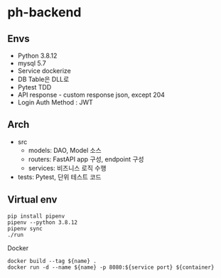 # ph-backend

## Envs
- Python 3.8.12
- mysql 5.7
- Service dockerize
- DB Table은 DLL로
- Pytest TDD
- API response - custom response json, except 204
- Login Auth Method : JWT

## Arch
- src
  - models: DAO, Model 소스
  - routers: FastAPI app 구성, endpoint 구성 
  - services: 비즈니스 로직 수행
- tests: Pytest, 단위 테스트 코드

## Virtual env
~~~  
pip install pipenv  
pipenv --python 3.8.12  
pipenv sync  
./run  
~~~ 
Docker
~~~
docker build --tag ${name} .
docker run -d --name ${name} -p 8080:${service port} ${container}
~~~

